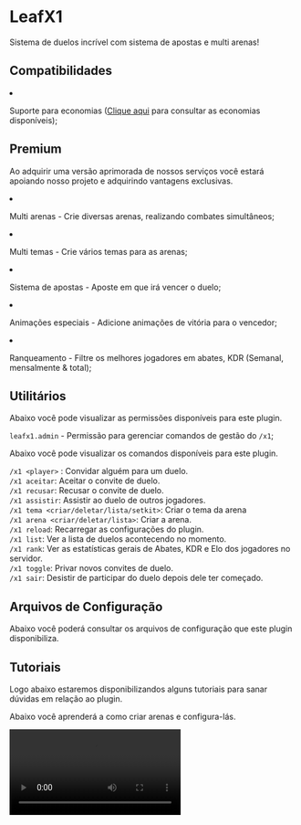 # LeafX1
<secondary-label ref="premium"/>

<p>Sistema de duelos incrível com sistema de apostas e multi arenas!</p>

## Compatibilidades

<list>
    <li>
        <p>Suporte para economias (<a href="dependências-utilitários.md" anchor="economies">Clique aqui</a> para consultar as economias disponíveis);</p>
    </li>
</list>

## Premium

<p>Ao adquirir uma versão aprimorada de nossos serviços você estará apoiando nosso projeto e adquirindo vantagens exclusivas.</p>

<procedure title="Quais sãos as vantagens?">
    <list>
        <li>
            <p>Multi arenas - Crie diversas arenas, realizando combates simultâneos;</p>
        </li>
        <li>
            <p>Multi temas - Crie vários temas para as arenas;</p>
        </li>
        <li>
            <p>Sistema de apostas - Aposte em que irá vencer o duelo;</p>
        </li>
        <li>
            <p>Animações especiais - Adicione animações de vitória para o vencedor;</p>
        </li>
        <li>
            <p>Ranqueamento - Filtre os melhores jogadores em abates, KDR (Semanal, mensalmente & total);</p>
        </li>
    </list>
</procedure>

## Utilitários

<tabs>
    <tab title="Permissões">
        <procedure title="Permissões">
            <p>Abaixo você pode visualizar as permissões disponíveis para este plugin.</p>
            <p><code>leafx1.admin</code> - Permissão para gerenciar comandos de gestão do <code>/x1</code>;</p>
        </procedure>
    </tab>
    <tab title="Comandos">
        <procedure title="Comandos">
            <p>Abaixo você pode visualizar os comandos disponíveis para este plugin.</p>
            <p>
                <code>/x1 &lt;player&gt;</code> : Convidar alguém para um duelo.<br>
                <code>/x1 aceitar</code>: Aceitar o convite de duelo.<br>
                <code>/x1 recusar</code>: Recusar o convite de duelo.<br>
                <code>/x1 assistir</code>: Assistir ao duelo de outros jogadores.<br>
                <code>/x1 tema &lt;criar/deletar/lista/setkit&gt;</code>: Criar o tema da arena<br>
                <code>/x1 arena &lt;criar/deletar/lista&gt;</code>: Criar a arena.<br>
                <code>/x1 reload</code>: Recarregar as configurações do plugin.<br>
                <code>/x1 list</code>: Ver a lista de duelos acontecendo no momento.<br>
                <code>/x1 rank</code>: Ver as estatísticas gerais de Abates, KDR e Elo dos jogadores no servidor.<br>
                <code>/x1 toggle</code>: Privar novos convites de duelo.<br>
                <code>/x1 sair</code>: Desistir de participar do duelo depois dele ter começado.
            </p>
        </procedure>
    </tab>
</tabs>

## Arquivos de Configuração

<p>Abaixo você poderá consultar os arquivos de configuração que este plugin disponibiliza.</p>

<include from="arquivos-x1.md" element-id="arquivos-x1"></include>

## Tutoriais

<p>Logo abaixo estaremos disponibilizandos alguns tutoriais para sanar dúvidas em relação ao plugin.</p>

<chapter title="Clique aqui" collapsible="true">
    <deflist>
        <def title="Como usar o LeafX1?">
            <p>Abaixo você aprenderá a como criar arenas e configura-lás.</p>
            <video src="https://www.youtube.com/watch?v=beva9tPp_rE"/>
        </def>
    </deflist>
</chapter>

<seealso title="Veja mais sobre">
    <category ref="wrs">
        <a href="dependências-utilitários.md"/>
        <a href="versões-premium.md"/>
        <a href="criação-items.md"/>
        <a href="conditions.md"/>
    </category>
</seealso>
